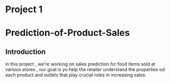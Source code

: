# Project 1
# Prediction-of-Product-Sales

## Introduction
in this project , we're working on sales prediction for food items sold at various stores , our goal is yo help the retailer understand the properties od each product and outlets that play crucial roles in increasing sales.

